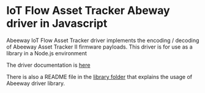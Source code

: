 # IoT Flow Asset Tracker Abeway driver in Javascript

Abeeway IoT Flow Asset Tracker driver implements the encoding / decoding of Abeeway Asset Tracker II firmware payloads.
This driver is for use as a library in a Node.js environment

The driver documentation is [here](https://actilitysa.sharepoint.com/:f:/t/aby/EhpXO62fGtlEstRRCMq6UAgBRgT_0xLToEZd1k_NyGzCcA?e=bjm342)

There is also a README file in the [library folder](./asset-tracker-driver-library-3.5.0) that explains the usage of Abeeway driver library.

